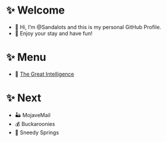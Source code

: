 # ✨ Welcome
- 👋 Hi, I’m @Sandalots and this is my personal GitHub Profile.
- 🍹 Enjoy your stay and have fun!


# ✨ Menu
- 🧑‍ [The Great Intelligence](https://www.sandymacdonald.co.uk)


# ✨ Next
- 🏜️ MojaveMail
- 💰 Buckaroonies
- 🌴 Sneedy Springs


<!---
Sandalots/Sandalots is a ✨ special ✨ repository because its `README.md` (this file) appears on your GitHub profile.
You can click the Preview link to take a look at your changes.
--->


